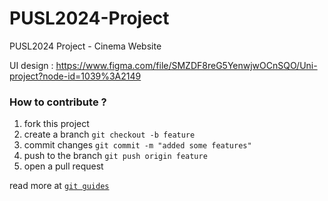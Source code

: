# PUSL2024-Project
PUSL2024 Project - Cinema Website

UI design : https://www.figma.com/file/SMZDF8reG5YenwjwOCnSQO/Uni-project?node-id=1039%3A2149

### How to contribute ?
1. fork this project
2. create a branch `git checkout -b feature`
3. commit changes `git commit -m "added some features"`
4. push to the branch `git push origin feature`
5. open a pull request

read more at [`git guides`](https://github.com/git-guides/)

